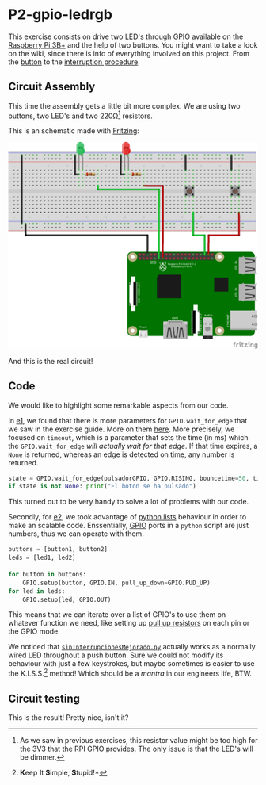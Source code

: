 # P2-gpio-ledrgb

This exercise consists on drive two [LED's](https://github.com/clases-julio/p1-introrpi-pwm-dgarciac2021/wiki/LED) through [GPIO](https://github.com/clases-julio/p1-introrpi-pwm-dgarciac2021/wiki/GPIO) available on the [Raspberry Pi 3B+](https://github.com/clases-julio/p1-introrpi-pwm-dgarciac2021/wiki/Raspberry-Pi#raspberry-pi-3b) and the help of two buttons. You might want to take a look on the wiki, since there is info of everything involved on this project. From the [button](https://github.com/clases-julio/p3-interruptions-dgarciac2021/wiki/Button) to the [interruption procedure](https://github.com/clases-julio/p3-interruptions-dgarciac2021/wiki/Interruption).

## Circuit Assembly

This time the assembly gets a little bit more complex. We are using two buttons, two LED's and two 220Ω[^1] resistors.

This is an schematic made with [Fritzing](https://fritzing.org/):

![Schematic](./doc/img/schematic.png)

And this is the real circuit!

## Code

We would like to highlight some remarkable aspects from our code.

In [e1](./src/e1/interrupcionEdgeBueno.py), we found that there is more parameters for `GPIO.wait_for_edge` that we saw in the exercise guide. More on them [here](https://sourceforge.net/p/raspberry-gpio-python/wiki/Inputs/). More precisely, we focused on `timeout`, which is a parameter that sets the time (in ms) which the `GPIO.wait_for_edge` *will actually wait for that edge*. If that time expires, a `None` is returned, whereas an edge is detected on time, any number is returned.

```python
state = GPIO.wait_for_edge(pulsadorGPIO, GPIO.RISING, bouncetime=50, timeout=100)
if state is not None: print("El boton se ha pulsado")
```

This turned out to be very handy to solve a lot of problems with our code.

Secondly, for [e2](./src/e2), we took advantage of [python lists](https://www.w3schools.com/python/python_lists.asp) behaviour in order to make an scalable code. Enssentially, [GPIO](https://github.com/clases-julio/p1-introrpi-pwm-dgarciac2021/wiki/GPIO) ports in a `python` script are just numbers, thus we can operate with them.

```python
buttons = [button1, button2]
leds = [led1, led2]

for button in buttons:
    GPIO.setup(button, GPIO.IN, pull_up_down=GPIO.PUD_UP)
for led in leds:
    GPIO.setup(led, GPIO.OUT)
```

This means that we can iterate over a list of GPIO's to use them on whatever function we need, like setting up [pull up resistors](https://github.com/clases-julio/p3-interruptions-dgarciac2021/wiki/Pull-Up-Down) on each pin or the GPIO mode.

We noticed that [`sinInterrupcionesMejorado.py`](./src/e2/sinInterrupcionesMejorado.py) actually works as a normally wired LED throughout a push button. Sure we could not modify its behaviour with just a few keystrokes, but maybe sometimes is easier to use the K.I.S.S.[^2] method! Which should be a *mantra* in our engineers life, BTW.

## Circuit testing

This is the result! Pretty nice, isn't it?

[^1]: As we saw in previous exercises, this resistor value might be too high for the 3V3 that the RPI GPIO provides. The only issue is that the LED's will be dimmer.
[^2]: **K**eep **I**t **S**imple, **S**tupid!*
